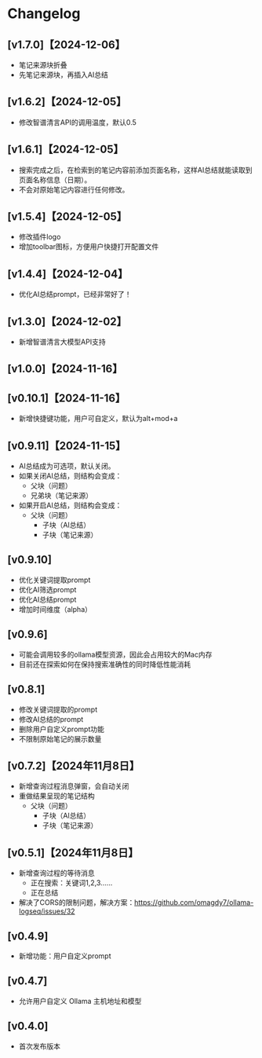 # Changelog

## [v1.7.0]【2024-12-06】
- 笔记来源块折叠
- 先笔记来源块，再插入AI总结

## [v1.6.2]【2024-12-05】
- 修改智谱清言API的调用温度，默认0.5

## [v1.6.1]【2024-12-05】
- 搜索完成之后，在检索到的笔记内容前添加页面名称，这样AI总结就能读取到页面名称信息（日期）。
- 不会对原始笔记内容进行任何修改。

## [v1.5.4]【2024-12-05】
- 修改插件logo
- 增加toolbar图标，方便用户快捷打开配置文件

## [v1.4.4]【2024-12-04】
- 优化AI总结prompt，已经非常好了！

## [v1.3.0]【2024-12-02】
- 新增智谱清言大模型API支持

## [v1.0.0]【2024-11-16】


## [v0.10.1]【2024-11-16】
- 新增快捷键功能，用户可自定义，默认为alt+mod+a

## [v0.9.11]【2024-11-15】
- AI总结成为可选项，默认关闭。
- 如果关闭AI总结，则结构会变成：
  - 父块（问题）
  - 兄弟块（笔记来源）
- 如果开启AI总结，则结构会变成：
  - 父块（问题）
    - 子块（AI总结）
    - 子块（笔记来源）

## [v0.9.10]
- 优化关键词提取prompt
- 优化AI筛选prompt
- 优化AI总结prompt
- 增加时间维度（alpha）

## [v0.9.6]
- 可能会调用较多的ollama模型资源，因此会占用较大的Mac内存
- 目前还在探索如何在保持搜索准确性的同时降低性能消耗

## [v0.8.1]
- 修改关键词提取的prompt
- 修改AI总结的prompt
- 删除用户自定义prompt功能
- 不限制原始笔记的展示数量

## [v0.7.2]【2024年11月8日】
- 新增查询过程消息弹窗，会自动关闭
- 重做结果呈现的笔记结构
  - 父块（问题）
    - 子块（AI总结）
    - 子块（笔记来源）

## [v0.5.1]【2024年11月8日】
- 新增查询过程的等待消息
  - 正在搜索：关键词1,2,3......
  - 正在总结
- 解决了CORS的限制问题，解决方案：https://github.com/omagdy7/ollama-logseq/issues/32

## [v0.4.9]
- 新增功能：用户自定义prompt

## [v0.4.7]
- 允许用户自定义 Ollama 主机地址和模型

## [v0.4.0]
- 首次发布版本
